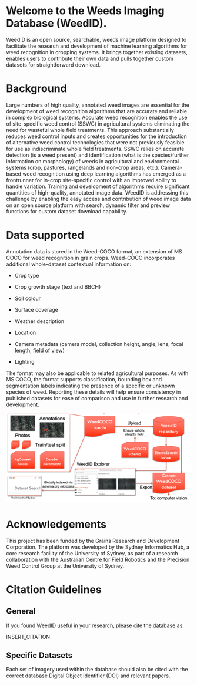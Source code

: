 # Welcome to the Weeds Imaging Database (WeedID). 

WeedID is an open source, searchable, weeds image platform designed to facilitate the research and development of machine learning algorithms for weed recognition in cropping systems.
It brings together existing datasets, enables users to contribute their own data and pulls together custom datasets for straightforward download. 

# Background 

Large numbers of high quality, annotated weed images are essential for the development of weed recognition algorithms that are accurate and reliable in complex biological systems.
Accurate weed recognition enables the use of site-specific weed control (SSWC) in agricultural systems eliminating the need for wasteful whole field treatments.
This approach substantially reduces weed control inputs and creates opportunities for the introduction of alternative weed control technologies that were not previously feasible for use as indiscriminate whole field treatments.
SSWC relies on accurate detection (is a weed present) and identification (what is the species/further information on morphology) of weeds in agricultural and environmental systems (crop, pastures, rangelands and non-crop areas, etc.).
Camera-based weed recognition using deep learning algorithms has emerged as a frontrunner for in-crop site-specific control with an improved ability to handle variation.
Training and development of algorithms require significant quantities of high-quality, annotated image data.
WeedID is addressing this challenge by enabling the easy access and contribution of weed image data on an open source platform with search, dynamic filter and preview functions for custom dataset download capability. 

# Data supported 

Annotation data is stored in the Weed-COCO format, an extension of MS COCO for weed recognition in grain crops. Weed-COCO incorporates additional whole-dataset contextual information on: 

- Crop type 

- Crop growth stage (text and BBCH) 

- Soil colour 

- Surface coverage 

- Weather description 

- Location 

- Camera metadata (camera model, collection height, angle, lens, focal length, field of view) 

- Lighting  

The format may also be applicable to related agricultural purposes.
As with MS COCO, the format supports classification, bounding box and segmentation labels indicating the presence of a specific or unknown species of weed.
Reporting these details will help ensure consistency in published datasets for ease of comparison and use in further research and development.

![WeedID Data Flow](weedID-data-flow-diagram.png)

# Acknowledgements 

This project has been funded by the Grains Research and Development Corporation.
The platform was developed by the Sydney Informatics Hub, a core research facility of the University of Sydney, as part of a research collaboration with the Australian Centre for Field Robotics and the Precision Weed Control Group at the University of Sydney.

# Citation Guidelines 

## General 

If you found WeedID useful in your research, please cite the database as: 

INSERT_CITATION 

## Specific Datasets 

Each set of imagery used within the database should also be cited with the correct database Digital Object Identifier (DOI) and relevant papers. 
